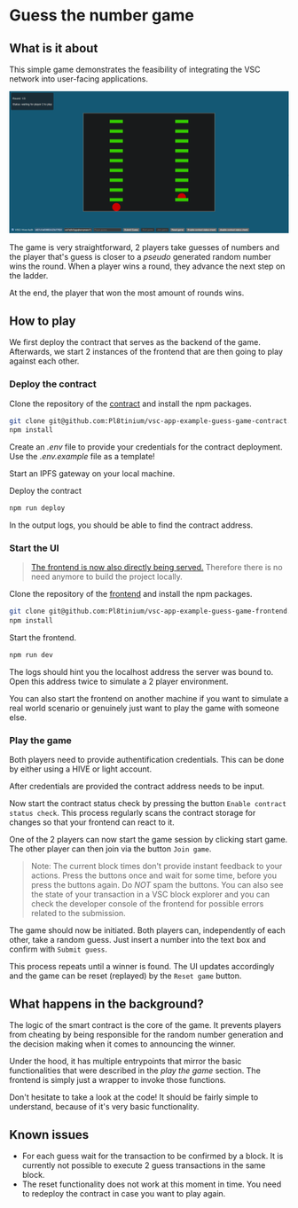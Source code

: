 # Guess the number game

## What is it about

This simple game demonstrates the feasibility of integrating the VSC network into user-facing applications.

![guess-game-frontend](./img/guess-game-frontend.png)

The game is very straightforward, 2 players take guesses of numbers and the player that's guess is closer to a _pseudo_ generated random number wins the round. When a player wins a round, they advance the next step on the ladder.

At the end, the player that won the most amount of rounds wins.

## How to play

We first deploy the contract that serves as the backend of the game. Afterwards, we start 2 instances of the frontend that are then going to play against each other.

### Deploy the contract

Clone the repository of the [contract](https://github.com/Pl8tinium/vsc-app-example-guess-game-contract) and install the npm packages.

```bash
git clone git@github.com:Pl8tinium/vsc-app-example-guess-game-contract.git
npm install
```

Create an _.env_ file to provide your credentials for the contract deployment. Use the _.env.example_ file as a template!

Start an IPFS gateway on your local machine.  

Deploy the contract

```bash
npm run deploy
```

In the output logs, you should be able to find the contract address.

### Start the UI

> [The frontend is now also directly being served.](https://pl8tinium.github.io/vsc-app-example-guess-game-frontend/) Therefore there is no need anymore to build the project locally.

Clone the repository of the [frontend](https://github.com/Pl8tinium/vsc-app-example-guess-game-frontend) and install the npm packages.

```bash
git clone git@github.com:Pl8tinium/vsc-app-example-guess-game-frontend.git
npm install
```

Start the frontend.

```bash
npm run dev
```

The logs should hint you the localhost address the server was bound to. Open this address twice to simulate a 2 player environment.  

You can also start the frontend on another machine if you want to simulate a real world scenario or genuinely just want to play the game with someone else. 

### Play the game

Both players need to provide authentification credentials. This can be done by either using a HIVE or light account.

After credentials are provided the contract address needs to be input.  

Now start the contract status check by pressing the button `Enable contract status check`. This process regularly scans the contract storage for changes so that your frontend can react to it.

One of the 2 players can now start the game session by clicking start game. The other player can then join via the button `Join game`.

> Note: The current block times don't provide instant feedback to your actions. Press the buttons once and wait for some time, before you press the buttons again. Do _NOT_ spam the buttons. You can also see the state of your transaction in a VSC block explorer and you can check the developer console of the frontend for possible errors related to the submission.

The game should now be initiated. Both players can, independently of each other, take a random guess. Just insert a number into the text box and confirm with `Submit guess`.

This process repeats until a winner is found. The UI updates accordingly and the game can be reset (replayed) by the `Reset game` button.

## What happens in the background?

The logic of the smart contract is the core of the game. It prevents players from cheating by being responsible for the random number generation and the decision making when it comes to announcing the winner.  

Under the hood, it has multiple entrypoints that mirror the basic functionalities that were described in the _play the game_ section. The frontend is simply just a wrapper to invoke those functions.

Don't hesitate to take a look at the code! It should be fairly simple to understand, because of it's very basic functionality.

## Known issues

- For each guess wait for the transaction to be confirmed by a block. It is currently not possible to execute 2 guess transactions in the same block.
- The reset functionality does not work at this moment in time. You need to redeploy the contract in case you want to play again.
